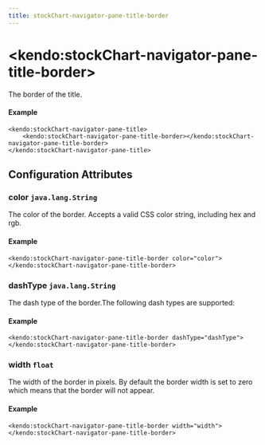 ```yaml
---
title: stockChart-navigator-pane-title-border
---
```


# \<kendo:stockChart-navigator-pane-title-border\>

The border of the title.

#### Example
    <kendo:stockChart-navigator-pane-title>
        <kendo:stockChart-navigator-pane-title-border></kendo:stockChart-navigator-pane-title-border>
    </kendo:stockChart-navigator-pane-title>

## Configuration Attributes

### color `java.lang.String`

The color of the border. Accepts a valid CSS color string, including hex and rgb.

#### Example
    <kendo:stockChart-navigator-pane-title-border color="color">
    </kendo:stockChart-navigator-pane-title-border>

### dashType `java.lang.String`

The dash type of the border.The following dash types are supported:

#### Example
    <kendo:stockChart-navigator-pane-title-border dashType="dashType">
    </kendo:stockChart-navigator-pane-title-border>

### width `float`

The width of the border in pixels. By default the border width is set to zero which means that the border will not appear.

#### Example
    <kendo:stockChart-navigator-pane-title-border width="width">
    </kendo:stockChart-navigator-pane-title-border>


